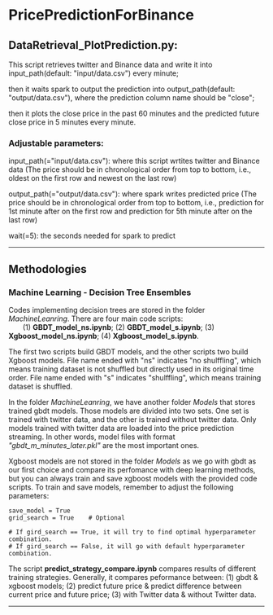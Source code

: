 # PricePredictionForBinance



## DataRetrieval_PlotPrediction.py:

This script retrieves twitter and Binance data and write it into input_path(default: "input/data.csv") every minute; 

then it waits spark to output the prediction into output_path(default: "output/data.csv"), where the prediction column name should be "close";

then it plots the close price in the past 60 minutes and the predicted future close price in 5 minutes every minute.


### Adjustable parameters:

input_path(="input/data.csv"): where this script wrtites twitter and Binance data (The price should be in chronological order from top to bottom, i.e., oldest on the first row and newest on the last row)

output_path(="output/data.csv"): where spark writes predicted price (The price should be in chronological order from top to bottom, i.e., prediction for 1st minute after on the first row and prediction for 5th minute after on the last row)

wait(=5): the seconds needed for spark to predict


----------------------------------

## Methodologies
### Machine Learning - Decision Tree Ensembles
Codes implementing decision trees are stored in the folder _MachineLeanring_. There are four main code scripts:  
&emsp;&emsp;(1) **GBDT_model_ns.ipynb**; (2) **GBDT_model_s.ipynb**; (3) **Xgboost_model_ns.ipynb**; (4) **Xgboost_model_s.ipynb**.  

The first two scripts build GBDT models, and the other scripts two build Xgboost models. File name ended with "ns" indicates "no shulffling", which means training dataset is not shuffled but directly used in its original time order. File name ended with "s" indicates "shulffling", which means training dataset is shuffled.

In the folder _MachineLeanring_, we have another folder _Models_ that stores trained gbdt models. Those models are divided into two sets. One set is trained with twitter data, and the other is trained without twitter data. Only models trained with twitter data are loaded into the price prediction streaming. In other words, model files with format _"gbdt_m_minutes_later.pkl"_ are the most important ones.

Xgboost models are not stored in the folder _Models_ as we go with gbdt as our first choice and compare its perfomance with deep learning methods, but you can always train and save xgboost models with the provided code scripts. To train and save models, remember to adjust the following parameters:  
```
save_model = True
grid_search = True    # Optional

# If gird_search == True, it will try to find optimal hyperparameter combination. 
# If gird_search == False, it will go with default hyperparameter combination.
```

The script **predict_strategy_compare.ipynb** compares results of different training strategies. Generally, it compares peformance between:
(1) gbdt & xgboost models; (2) predict future price & predict difference between current price and future price; (3) with Twitter data & without Twitter data.

----------------------------------

